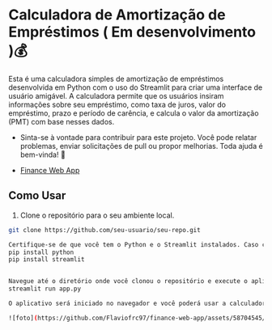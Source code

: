 # Calculadora de Amortização de Empréstimos ( Em desenvolvimento )💰

Esta é uma calculadora simples de amortização de empréstimos desenvolvida em Python com o uso do Streamlit para criar uma interface de usuário amigável. A calculadora permite que os usuários insiram informações sobre seu empréstimo, como taxa de juros, valor do empréstimo, prazo e período de carência, e calcula o valor da amortização (PMT) com base nesses dados.

- Sinta-se à vontade para contribuir para este projeto. Você pode relatar problemas, enviar solicitações de pull ou propor melhorias. Toda ajuda é bem-vinda! 🚀

- [Finance Web App](https://financewebapp.streamlit.app/)

## Como Usar

1. Clone o repositório para o seu ambiente local.

```bash
git clone https://github.com/seu-usuario/seu-repo.git

Certifique-se de que você tem o Python e o Streamlit instalados. Caso contrário, você pode instalá-los com pip:
pip install python
pip install streamlit


Navegue até o diretório onde você clonou o repositório e execute o aplicativo:
streamlit run app.py

O aplicativo será iniciado no navegador e você poderá usar a calculadora de amortização de empréstimos.

![foto](https://github.com/Flaviofrc97/finance-web-app/assets/58704545/8a480b4c-e984-472a-b1e7-9d9174f7e3b2)
